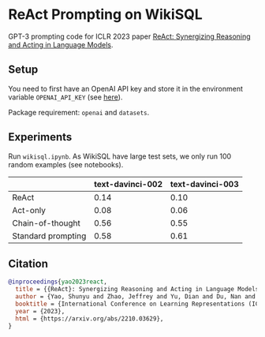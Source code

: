 # ReAct Prompting on WikiSQL

GPT-3 prompting code for ICLR 2023 paper [ReAct: Synergizing Reasoning and Acting in Language Models](https://arxiv.org/abs/2210.03629).

## Setup
You need to first have an OpenAI API key and store it in the environment variable ``OPENAI_API_KEY`` (see [here](https://help.openai.com/en/articles/5112595-best-practices-for-api-key-safety)).

Package requirement: ``openai`` and ``datasets``.

## Experiments
Run ``wikisql.ipynb``. As WikiSQL have large test sets, we only run 100 random examples (see notebooks).


|                    | text-davinci-002 | text-davinci-003 |
|--------------------|-------------------------------|----------------------------|
| ReAct  | 0.14                         | 0.10                       |
| Act-only | 0.08                          | 0.06                         |
| Chain-of-thought | 0.56                          | 0.55                         |
| Standard prompting | 0.58                         | 0.61                         |

## Citation

```bibtex
@inproceedings{yao2023react,
  title = {{ReAct}: Synergizing Reasoning and Acting in Language Models},
  author = {Yao, Shunyu and Zhao, Jeffrey and Yu, Dian and Du, Nan and Shafran, Izhak and Narasimhan, Karthik and Cao, Yuan},
  booktitle = {International Conference on Learning Representations (ICLR) },
  year = {2023},
  html = {https://arxiv.org/abs/2210.03629},
}
```
